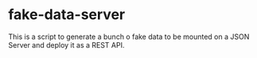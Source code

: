 # fake-data-server
This is a script to generate a bunch o fake data to be mounted on a JSON Server and deploy it as a REST API.
